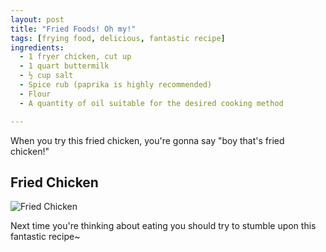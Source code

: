 ```yaml
---
layout: post
title: "Fried Foods! Oh my!"
tags: [frying food, delicious, fantastic recipe]
ingredients: 
  - 1 fryer chicken, cut up
  - 1 quart buttermilk
  - ½ cup salt
  - Spice rub (paprika is highly recommended)
  - Flour
  - A quantity of oil suitable for the desired cooking method

---
```


When you try this fried chicken, you're gonna say "boy that's fried chicken!"

## Fried Chicken

![Fried Chicken](http://images.media-allrecipes.com/userphotos/560x315/2142598.jpg)

Next time you're thinking about eating you should try to stumble upon this
fantastic recipe~
